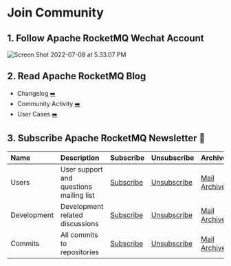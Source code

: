 # Join Community


## 1. Follow Apache RocketMQ Wechat Account

![Screen Shot 2022-07-08 at 5.33.07 PM](https://tva1.sinaimg.cn/large/e6c9d24ely1h3znj1j4lvj21ni0io0un.jpg)




## 2. Read Apache RocketMQ Blog
- Changelog [➡️](/release-notes)
- Community Activity [➡️](/events)
- User Cases [➡️](/blog)




## 3. Subscribe Apache RocketMQ Newsletter 📮

| Name        | Description                             | Subscribe                                                 | Unsubscribe                                                  | Archive                                                      |
| :---------- | :-------------------------------------- | :-------------------------------------------------------- | :----------------------------------------------------------- | :----------------------------------------------------------- |
| Users       | User support and questions mailing list | [Subscribe](mailto:users-subscribe@rocketmq.apache.org)   | [Unsubscribe](mailto:users-unsubscribe@rocketmq.apache.org)  | [Mail Archives](https://lists.apache.org/list.html?users@rocketmq.apache.org) |
| Development | Development related discussions         | [Subscribe](mailto:dev-subscribe@rocketmq.apache.org)     | [Unsubscribe](mailto:dev-unsubscribe@rocketmq.apache.org)    | [Mail Archives](https://lists.apache.org/list.html?dev@rocketmq.apache.org) |
| Commits     | All commits to repositories             | [Subscribe](mailto:commits-subscribe@rocketmq.apache.org) | [Unsubscribe](mailto:commits-unsubscribe@rocketmq.apache.org) | [Mail Archives](https://lists.apache.org/list.html?commits@rocketmq.apache.org) |

